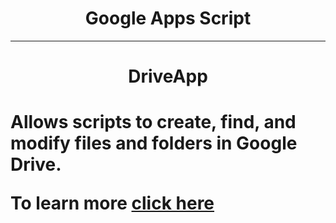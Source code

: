 <h1 align="center">Google Apps Script</h1>
<hr>
<h1 align="center">DriveApp<h1>
  
Allows scripts to create, find, and modify files and folders in Google Drive.

To learn more <a href="https://developers.google.com/apps-script/reference/drive/drive-app">click here</a>
